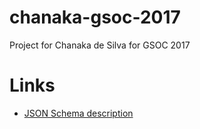 # chanaka-gsoc-2017
Project for Chanaka de Silva for GSOC 2017

# Links

- [JSON Schema description](https://github.com/Ensembl/chanaka-gsoc-2017/blob/master/schemas/json_schema.md)
